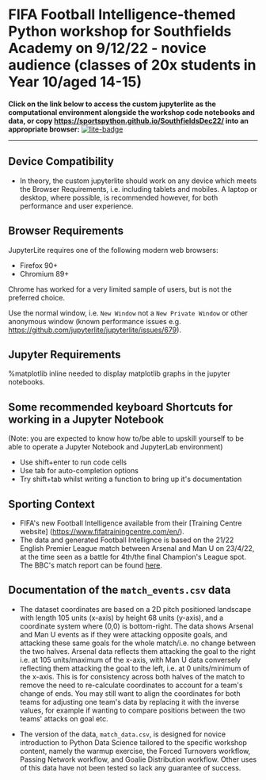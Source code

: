 # FIFA Football Intelligence-themed Python workshop for Southfields Academy on 9/12/22 - novice audience (classes of 20x students in Year 10/aged 14-15)
    
**Click on the link below to access the custom jupyterlite as the computational environment alongside the workshop code notebooks and data, or copy https://sportspython.github.io/SouthfieldsDec22/ into an appropriate browser:**
[![lite-badge](https://jupyterlite.rtfd.io/en/latest/_static/badge.svg)](https://sportspython.github.io/SouthfieldsDec22/)
    
---

## Device Compatibility
* In theory, the custom jupyterlite should work on any device which meets the Browser Requirements, i.e. including tablets and mobiles. A laptop or desktop, where possible, is recommended however, for both performance and user experience.

## Browser Requirements

JupyterLite requires one of the following modern web browsers:

- Firefox 90+
- Chromium 89+

Chrome has worked for a very limited sample of users, but is not the preferred choice.

Use the normal window, i.e. `New Window` not a `New Private Window` or other anonymous window (known performance issues e.g. https://github.com/jupyterlite/jupyterlite/issues/679).

## Jupyter Requirements

%matplotlib inline needed to display matplotlib graphs in the jupyter notebooks.

## Some recommended keyboard Shortcuts for working in a Jupyter Notebook
(Note: you are expected to know how to/be able to upskill yourself to be able to operate a Jupyter Notebook and JupyterLab environment)    
* Use shift+enter to run code cells
* Use tab for auto-completion options
* Try shift+tab whilst writing a function to bring up it's documentation


## Sporting Context
* FIFA's new Football Intelligence available from their [Training Centre website] (https://www.fifatrainingcentre.com/en/).
* The data and generated Football Intellignce is based on the 21/22 English Premier League match between Arsenal and Man U on 23/4/22, at the time seen as a battle for 4th/the final Champion's League spot. The BBC's match report can be found [here](https://www.bbc.co.uk/sport/football/61125048).    


## Documentation of the `match_events.csv` data

* The dataset coordinates are based on a 2D pitch positioned landscape with length 105 units (x-axis) by height 68 units (y-axis), and a coordinate system where (0,0) is bottom-right. The data shows Arsenal and Man U events as if they were attacking opposite goals, and attacking these same goals for the whole match/i.e. no change between the two halves. Arsenal data reflects them attacking the goal to the right i.e. at 105 units/maximum of the x-axis, with Man U data conversely reflecting them attacking the goal to the left, i.e. at 0 units/minimum of the x-axis. This is for consistency across both halves of the match to remove the need to re-calculate coordinates to account for a team's change of ends. You may still want to align the coordinates for both teams for adjusting one team's data by replacing it with the inverse values, for example if wanting to compare positions between the two teams' attacks on goal etc.

* The version of the data, `match_data.csv`, is designed for novice introduction to Python Data Science tailored to the specific workshop content, namely the warmup exercise, the Forced Turnovers workflow, Passing Network workflow, and Goalie Distribution workflow. Other uses of this data have not been tested so lack any guarantee of success.
